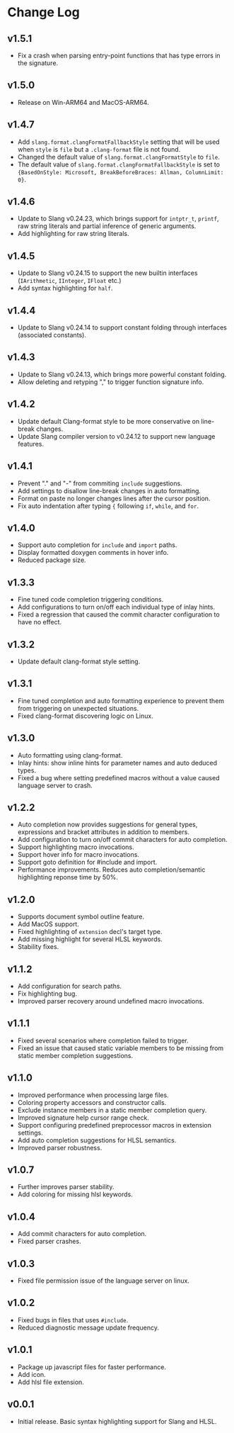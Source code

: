 # Change Log
## v1.5.1
- Fix a crash when parsing entry-point functions that has type errors in the signature.

## v1.5.0
- Release on Win-ARM64 and MacOS-ARM64.

## v1.4.7
- Add `slang.format.clangFormatFallbackStyle` setting that will be used when `style` is `file` but a `.clang-format` file is not found.
- Changed the default value of `slang.format.clangFormatStyle` to `file`.
- The default value of `slang.format.clangFormatFallbackStyle` is set to `{BasedOnStyle: Microsoft, BreakBeforeBraces: Allman, ColumnLimit: 0}`.

## v1.4.6
- Update to Slang v0.24.23, which brings support for `intptr_t`, `printf`, raw string literals and partial inference of generic arguments.
- Add highlighting for raw string literals.

## v1.4.5
- Update to Slang v0.24.15 to support the new builtin interfaces (`IArithmetic`, `IInteger`, `IFloat` etc.)
- Add syntax highlighting for `half`.

## v1.4.4
- Update to Slang v0.24.14 to support constant folding through interfaces (associated constants).

## v1.4.3
- Update to Slang v0.24.13, which brings more powerful constant folding.
- Allow deleting and retyping "," to trigger function signature info.

## v1.4.2
- Update default Clang-format style to be more conservative on line-break changes.
- Update Slang compiler version to v0.24.12 to support new language features.

## v1.4.1
- Prevent "." and "-" from commiting `include` suggestions.
- Add settings to disallow line-break changes in auto formatting.
- Format on paste no longer changes lines after the cursor position.
- Fix auto indentation after typing `{` following `if`, `while`, and `for`.

## v1.4.0
- Support auto completion for `include` and `import` paths.
- Display formatted doxygen comments in hover info.
- Reduced package size.

## v1.3.3
- Fine tuned code completion triggering conditions.
- Add configurations to turn on/off each individual type of inlay hints.
- Fixed a regression that caused the commit character configuration to have no effect.

## v1.3.2
- Update default clang-format style setting.

## v1.3.1
- Fine tuned completion and auto formatting experience to prevent them from triggering on unexpected situations.
- Fixed clang-format discovering logic on Linux.

## v1.3.0
- Auto formatting using clang-format.
- Inlay hints: show inline hints for parameter names and auto deduced types.
- Fixed a bug where setting predefined macros without a value caused language server to crash.

## v1.2.2
- Auto completion now provides suggestions for general types, expressions and bracket attributes in addition to members.
- Add configuration to turn on/off commit characters for auto completion.
- Support highlighting macro invocations.
- Support hover info for macro invocations.
- Support goto definition for #include and import.
- Performance improvements. Reduces auto completion/semantic highlighting reponse time by 50%.

## v1.2.0
- Supports document symbol outline feature.
- Add MacOS support.
- Fixed highlighting of `extension` decl's target type.
- Add missing highlight for several HLSL keywords.
- Stability fixes.

## v1.1.2
- Add configuration for search paths.
- Fix highlighting bug.
- Improved parser recovery around undefined macro invocations.

## v1.1.1
- Fixed several scenarios where completion failed to trigger.
- Fixed an issue that caused static variable members to be missing from static member completion suggestions.

## v1.1.0
- Improved performance when processing large files.
- Coloring property accessors and constructor calls.
- Exclude instance members in a static member completion query.
- Improved signature help cursor range check.
- Support configuring predefined preprocessor macros in extension settings.
- Add auto completion suggestions for HLSL semantics.
- Improved parser robustness.

## v1.0.7
- Further improves parser stability.
- Add coloring for missing hlsl keywords.

## v1.0.4
- Add commit characters for auto completion.
- Fixed parser crashes.

## v1.0.3
- Fixed file permission issue of the language server on linux.

## v1.0.2
- Fixed bugs in files that uses `#include`.
- Reduced diagnostic message update frequency.

## v1.0.1
- Package up javascript files for faster performance.
- Add icon.
- Add hlsl file extension.

## v0.0.1
- Initial release. Basic syntax highlighting support for Slang and HLSL.
